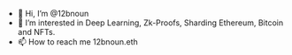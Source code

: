 - 👋 Hi, I’m @12bnoun
- 👀 I’m interested in Deep Learning, Zk-Proofs, Sharding Ethereum, Bitcoin and NFTs.
- 📫 How to reach me 12bnoun.eth

<!---
12bnoun/12bnoun is a ✨ special ✨ repository because its `README.md` (this file) appears on your GitHub profile.
You can click the Preview link to take a look at your changes.
--->
